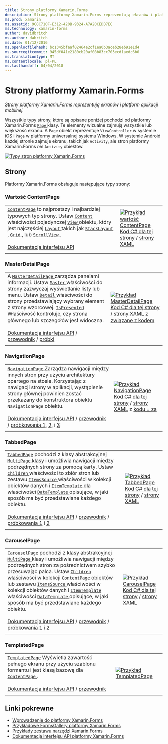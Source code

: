 ```yaml
---
title: Strony platformy Xamarin.Forms
description: Strony platformy Xamarin.Forms reprezentują ekranów i platform aplikacji mobilnej.
ms.prod: xamarin
ms.assetid: 9C8C710F-E312-420B-9324-A7A20CEDB7EC
ms.technology: xamarin-forms
author: davidbritch
ms.author: dabritch
ms.date: 01/12/2016
ms.openlocfilehash: bc1345bfaaf02464e2cf1ea0b3aceb28eb91e1d4
ms.sourcegitcommit: 945df041e2180cb20af08b83cc703ecd1aedc6b0
ms.translationtype: MT
ms.contentlocale: pl-PL
ms.lasthandoff: 04/04/2018
---
```

# <a name="xamarinforms-pages"></a>Strony platformy Xamarin.Forms

_Strony platformy Xamarin.Forms reprezentują ekranów i platform aplikacji mobilnej._

Wszystkie typy strony, które są opisane poniżej pochodzi od platformy Xamarin.Forms [ `Page` ](https://developer.xamarin.com/api/type/Xamarin.Forms.Page/) klasy. Te elementy wizualne zajmują wszystkie lub większość ekranu. A `Page` obiekt reprezentuje `ViewController` w systemie iOS i `Page` w platformy uniwersalnej systemu Windows. W systemie Android każdej stronie zajmuje ekranu, takich jak `Activity`, ale stron platformy Xamarin.Forms *nie* `Activity` obiektów.

[ ![](pages-images/pages-sml.png "Typy stron platformy Xamarin.Forms")](pages-images/pages.png#lightbox "strony platformy Xamarin.Forms")

## <a name="pages"></a>Strony

Platformy Xamarin.Forms obsługuje następujące typy strony:

<a name="contentPage" />

### <a name="contentpage"></a>Wartość ContentPage

|     |     | 
| --- | --- | 
| [`ContentPage`](https://developer.xamarin.com/api/type/Xamarin.Forms.ContentPage/) to najprostszy i najbardziej typowych typ strony. Ustaw [ `Content` ](https://developer.xamarin.com/api/property/Xamarin.Forms.ContentPage.Content/) właściwości pojedynczej [ `View` ](views.md) obiektu, który jest najczęściej [ `Layout` ](layouts.md) takich jak [ `StackLayout` ](layouts.md#stackLayout), [ `Grid` ](layouts.md#grid), lub [ `ScrollView` ](layouts.md#scrollView).<br /><br />[Dokumentacja interfejsu API](https://developer.xamarin.com/api/type/Xamarin.Forms.ContentPage/) | [![Przykład wartość ContentPage](pages-images/ContentPage.png "przykładzie wartość ContentPage")](pages-images/ContentPage-Large.png#lightbox "przykładzie wartość ContentPage")<br />[Kod C# dla tej strony](https://github.com/xamarin/xamarin-forms-samples/blob/master/FormsGallery/FormsGallery/FormsGallery/CodeExamples/ContentPageDemoPage.cs) / [strony XAML](https://github.com/xamarin/xamarin-forms-samples/blob/master/FormsGallery/FormsGallery/FormsGallery/XamlExamples/ContentPageDemoPage.xaml) |
|     |     |

### <a name="masterdetailpage"></a>MasterDetailPage

|     |     | 
| --- | --- | 
| A [ `MasterDetailPage` ](https://developer.xamarin.com/api/type/Xamarin.Forms.MasterDetailPage/) zarządza panelami informacji. Ustaw [ `Master` ](https://developer.xamarin.com/api/property/Xamarin.Forms.MasterDetailPage.Master/) właściwości do strony zazwyczaj wyświetlanie listy lub menu. Ustaw [ `Detail` ](https://developer.xamarin.com/api/property/Xamarin.Forms.MasterDetailPage.Detail/) właściwości do strony przedstawiający wybrany element z strony wzorcowej. [ `IsPresented` ](https://developer.xamarin.com/api/property/Xamarin.Forms.MasterDetailPage.IsPresented/) Właściwość kontroluje, czy strona głównego lub szczegółów jest widoczna.<br /><br />[Dokumentacja interfejsu API](https://developer.xamarin.com/api/type/Xamarin.Forms.MasterDetailPage/) / [przewodnik](~/xamarin-forms/app-fundamentals/navigation/master-detail-page.md) / [próbki](https://developer.xamarin.com/samples/xamarin-forms/Navigation/MasterDetailPage/) | [![Przykład MasterDetailPage](pages-images/MasterDetailPage.png "przykład MasterDetailPage")](pages-images/MasterDetailPage-Large.png#lightbox "MasterDetailPage przykład")<br />[Kod C# dla tej strony](https://github.com/xamarin/xamarin-forms-samples/blob/master/FormsGallery/FormsGallery/FormsGallery/CodeExamples/MasterDetailPageDemoPage.cs) / [strony XAML](https://github.com/xamarin/xamarin-forms-samples/blob/master/FormsGallery/FormsGallery/FormsGallery/XamlExamples/MasterDetailPageDemoPage.xaml) z [związane z kodem](https://github.com/xamarin/xamarin-forms-samples/blob/master/FormsGallery/FormsGallery/FormsGallery/XamlExamples/MasterDetailPageDemoPage.xaml.cs) |
|     |     |

### <a name="navigationpage"></a>NavigationPage

|     |     | 
| --- | --- | 
| [ `NavigationPage` ](https://developer.xamarin.com/api/type/Xamarin.Forms.NavigationPage/) Zarządza nawigacji między innych stron przy użyciu architektury opartego na stosie. Korzystając z nawigacji strony w aplikacji, wystąpienie strony głównej powinien zostać przekazany do konstruktora obiektu `NavigationPage` obiektu.<br /><br />[Dokumentacja interfejsu API](https://developer.xamarin.com/api/type/Xamarin.Forms.NavigationPage/) / [przewodnik](~/xamarin-forms/app-fundamentals/navigation/hierarchical.md) / [próbkowania 1](https://developer.xamarin.com/samples/xamarin-forms/Navigation/Hierarchical/), [2](https://developer.xamarin.com/samples/xamarin-forms/Navigation/PassingData/), i [3](https://developer.xamarin.com/samples/xamarin-forms/Navigation/LoginFlow/)  | [![Przykład NavigationPage](pages-images/NavigationPage.png "przykład NavigationPage")](pages-images/NavigationPage-Large.png#lightbox "NavigationPage przykład")<br />[Kod C# dla tej strony](https://github.com/xamarin/xamarin-forms-samples/blob/master/FormsGallery/FormsGallery/FormsGallery/CodeExamples/NavigationPageDemoPage.cs) / [strony XAML](https://github.com/xamarin/xamarin-forms-samples/blob/master/FormsGallery/FormsGallery/FormsGallery/XamlExamples/NavigationPageDemoPage.xaml) z [kodu = za](https://github.com/xamarin/xamarin-forms-samples/blob/master/FormsGallery/FormsGallery/FormsGallery/XamlExamples/NavigationPageDemoPage.xaml.cs) |
|     |     |

### <a name="tabbedpage"></a>TabbedPage

|     |     | 
| --- | --- | 
| [`TabbedPage`](https://developer.xamarin.com/api/type/Xamarin.Forms.TabbedPage/) pochodzi z klasy abstrakcyjnej [ `MultiPage` ](https://developer.xamarin.com/api/type/Xamarin.Forms.MultiPage%3CT%3E/) klasy i umożliwia nawigacji między podrzędnych strony za pomocą karty. Ustaw [ `Children` ](https://developer.xamarin.com/api/property/Xamarin.Forms.MultiPage%3CT%3E.Children/) właściwości to zbiór stron lub zestawu [ `ItemsSource` ](https://developer.xamarin.com/api/property/Xamarin.Forms.MultiPage%3CT%3E.ItemsSource/) właściwości w kolekcji obiektów danych i [ `ItemTemplate` ](https://developer.xamarin.com/api/property/Xamarin.Forms.MultiPage%3CT%3E.ItemTemplate/) dla właściwości [ `DataTemplate` ](https://developer.xamarin.com/api/type/Xamarin.Forms.DataTemplate/) opisujące, w jaki sposób ma być przedstawiane każdego obiektu.<br /><br />[Dokumentacja interfejsu API](https://developer.xamarin.com/api/type/Xamarin.Forms.TabbedPage/) / [przewodnik](~/xamarin-forms/app-fundamentals/navigation/tabbed-page.md) / [próbkowania 1](https://developer.xamarin.com/samples/xamarin-forms/Navigation/TabbedPage/) i [2](https://developer.xamarin.com/samples/xamarin-forms/Navigation/TabbedPageWithNavigationPage) | [![Przykład TabbedPage](pages-images/TabbedPage.png "przykład TabbedPage")](pages-images/TabbedPage-Large.png#lightbox "TabbedPage przykład")<br />[Kod C# dla tej strony](https://github.com/xamarin/xamarin-forms-samples/blob/master/FormsGallery/FormsGallery/FormsGallery/CodeExamples/TabbedPageDemoPage.cs) / [strony XAML](https://github.com/xamarin/xamarin-forms-samples/blob/master/FormsGallery/FormsGallery/FormsGallery/XamlExamples/TabbedPageDemoPage.xaml) |
|     |     |

### <a name="carouselpage"></a>CarouselPage

|     |     | 
| --- | --- | 
| [`CarouselPage`](https://developer.xamarin.com/api/type/Xamarin.Forms.CarouselPage/) pochodzi z klasy abstrakcyjnej [ `MultiPage` ](https://developer.xamarin.com/api/type/Xamarin.Forms.MultiPage%3CT%3E/) klasy i umożliwia nawigacji między podrzędnych stron za pośrednictwem szybko przesuwając palca. Ustaw [ `Children` ](https://developer.xamarin.com/api/property/Xamarin.Forms.MultiPage%3CT%3E.Children/) właściwości w kolekcji [ `ContentPage` ](#contentPage) obiektów lub zestawu [ `ItemsSource` ](https://developer.xamarin.com/api/property/Xamarin.Forms.MultiPage%3CT%3E.ItemsSource/) właściwości w kolekcji obiektów danych i [ `ItemTemplate` ](https://developer.xamarin.com/api/property/Xamarin.Forms.MultiPage%3CT%3E.ItemTemplate/) właściwości [ `DataTemplate` ](https://developer.xamarin.com/api/type/Xamarin.Forms.DataTemplate/) opisujące, w jaki sposób ma być przedstawiane każdego obiektu.<br /><br />[Dokumentacja interfejsu API](https://developer.xamarin.com/api/type/Xamarin.Forms.CarouselPage/) / [przewodnik](~/xamarin-forms/app-fundamentals/navigation/carousel-page.md) / [próbkowania 1](https://developer.xamarin.com/samples/xamarin-forms/Navigation/CarouselPage/) i [2](https://developer.xamarin.com/samples/xamarin-forms/Navigation/CarouselPageTemplate/) | [![Przykład CarouselPage](pages-images/CarouselPage.png "przykład CarouselPage")](pages-images/CarouselPage-Large.png#lightbox "CarouselPage przykład")<br />[Kod C# dla tej strony](https://github.com/xamarin/xamarin-forms-samples/blob/master/FormsGallery/FormsGallery/FormsGallery/CodeExamples/CarouselPageDemoPage.cs) / [strony XAML](https://github.com/xamarin/xamarin-forms-samples/blob/master/FormsGallery/FormsGallery/FormsGallery/XamlExamples/CarouselPageDemoPage.xaml) |
|     |     |

### <a name="templatedpage"></a>TemplatedPage

|     |     | 
| --- | --- | 
| [`TemplatedPage`](https://developer.xamarin.com/api/type/Xamarin.Forms.TemplatedPage/) Wyświetla zawartość pełnego ekranu przy użyciu szablonu formantu i jest klasą bazową dla [ `ContentPage` ](#contentPage).<br /><br />[Dokumentacja interfejsu API](https://developer.xamarin.com/api/type/Xamarin.Forms.TemplatedPage/) / [przewodnik](~/xamarin-forms/app-fundamentals/templates/control-templates/index.md) | [![Przykład TemplatedPage](pages-images/TemplatedPage.png "przykład TemplatedPage")](pages-images/TemplatedPage.png "TemplatedPage przykład") |
|     |     |

## <a name="related-links"></a>Linki pokrewne

- [Wprowadzenie do platformy Xamarin.Forms](~/xamarin-forms/get-started/introduction-to-xamarin-forms.md)
- [Przykładowe FormsGallery platformy Xamarin.Forms](https://developer.xamarin.com/samples/FormsGallery/)
- [Przykłady zestawu narzędzi Xamarin.Forms](https://developer.xamarin.com/samples/xamarin-forms/all/)
- [Dokumentacja interfejsu API platformy Xamarin.Forms](https://developer.xamarin.com/api/root/Xamarin.Forms/)
